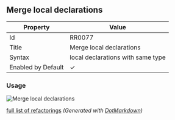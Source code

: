 ## Merge local declarations

| Property           | Value                             |
| ------------------ | --------------------------------- |
| Id                 | RR0077                            |
| Title              | Merge local declarations          |
| Syntax             | local declarations with same type |
| Enabled by Default | &#x2713;                          |

### Usage

![Merge local declarations](../../images/refactorings/MergeLocalDeclarations.png)

[full list of refactorings](Refactorings.md)
*\(Generated with [DotMarkdown](http://github.com/JosefPihrt/DotMarkdown)\)*